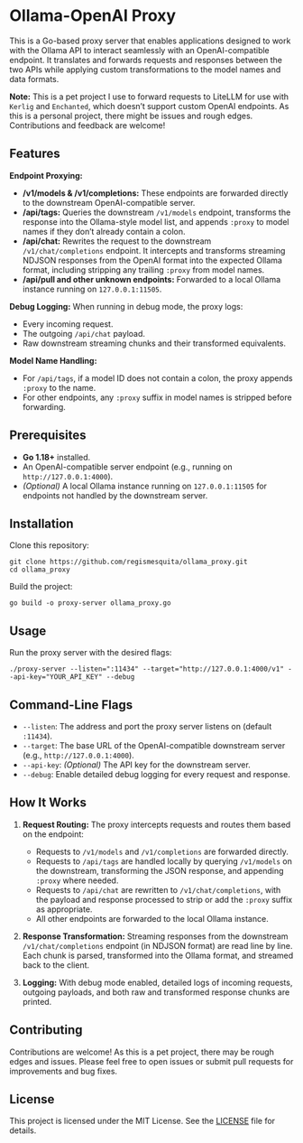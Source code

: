 # Ollama-OpenAI Proxy

This is a Go-based proxy server that enables applications designed to work with the Ollama API to interact seamlessly with an OpenAI-compatible endpoint. It translates and forwards requests and responses between the two APIs while applying custom transformations to the model names and data formats.

**Note:** This is a pet project I use to forward requests to LiteLLM for use with `Kerlig` and `Enchanted`, which doesn’t support custom OpenAI endpoints. As this is a personal project, there might be issues and rough edges. Contributions and feedback are welcome!

## Features

**Endpoint Proxying:**
- **/v1/models & /v1/completions:** These endpoints are forwarded directly to the downstream OpenAI-compatible server.
- **/api/tags:** Queries the downstream `/v1/models` endpoint, transforms the response into the Ollama-style model list, and appends `:proxy` to model names if they don’t already contain a colon.
- **/api/chat:** Rewrites the request to the downstream `/v1/chat/completions` endpoint. It intercepts and transforms streaming NDJSON responses from the OpenAI format into the expected Ollama format, including stripping any trailing `:proxy` from model names.
- **/api/pull and other unknown endpoints:** Forwarded to a local Ollama instance running on `127.0.0.1:11505`.

**Debug Logging:**
When running in debug mode, the proxy logs:
- Every incoming request.
- The outgoing `/api/chat` payload.
- Raw downstream streaming chunks and their transformed equivalents.

**Model Name Handling:**
- For `/api/tags`, if a model ID does not contain a colon, the proxy appends `:proxy` to the name.
- For other endpoints, any `:proxy` suffix in model names is stripped before forwarding.

## Prerequisites

- **Go 1.18+** installed.
- An OpenAI-compatible server endpoint (e.g., running on `http://127.0.0.1:4000`).
- *(Optional)* A local Ollama instance running on `127.0.0.1:11505` for endpoints not handled by the downstream server.

## Installation

Clone this repository:

```
git clone https://github.com/regismesquita/ollama_proxy.git
cd ollama_proxy
```

Build the project:

```
go build -o proxy-server ollama_proxy.go
```

## Usage

Run the proxy server with the desired flags:

```
./proxy-server --listen=":11434" --target="http://127.0.0.1:4000/v1" --api-key="YOUR_API_KEY" --debug
```

## Command-Line Flags

- `--listen`: The address and port the proxy server listens on (default `:11434`).
- `--target`: The base URL of the OpenAI-compatible downstream server (e.g., `http://127.0.0.1:4000`).
- `--api-key`: *(Optional)* The API key for the downstream server.
- `--debug`: Enable detailed debug logging for every request and response.

## How It Works

1. **Request Routing:**
   The proxy intercepts requests and routes them based on the endpoint:
   - Requests to `/v1/models` and `/v1/completions` are forwarded directly.
   - Requests to `/api/tags` are handled locally by querying `/v1/models` on the downstream, transforming the JSON response, and appending `:proxy` where needed.
   - Requests to `/api/chat` are rewritten to `/v1/chat/completions`, with the payload and response processed to strip or add the `:proxy` suffix as appropriate.
   - All other endpoints are forwarded to the local Ollama instance.

2. **Response Transformation:**
   Streaming responses from the downstream `/v1/chat/completions` endpoint (in NDJSON format) are read line by line. Each chunk is parsed, transformed into the Ollama format, and streamed back to the client.

3. **Logging:**
   With debug mode enabled, detailed logs of incoming requests, outgoing payloads, and both raw and transformed response chunks are printed.

## Contributing

Contributions are welcome! As this is a pet project, there may be rough edges and issues. Please feel free to open issues or submit pull requests for improvements and bug fixes.

## License

This project is licensed under the MIT License. See the [LICENSE](LICENSE) file for details.
